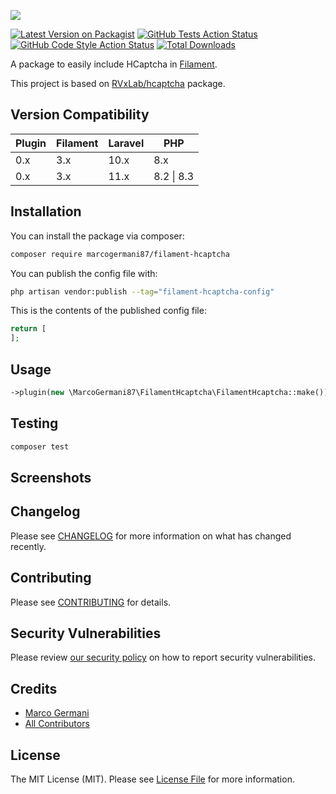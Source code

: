 <p class="filament-hidden">
<img src="https://banners.beyondco.de/Filament%20HCaptcha.png?theme=light&packageManager=composer+require&packageName=marcogermani87%2Ffilament-hcaptcha&pattern=architect&style=style_2&description=Easy+HCaptcha+integrations+for+Filament&md=1&showWatermark=0&fontSize=100px&images=https%3A%2F%2Flaravel.com%2Fimg%2Flogomark.min.svg" class="filament-hidden">
</p>

[![Latest Version on Packagist](https://img.shields.io/packagist/v/marcogermani87/filament-hcaptcha.svg?style=flat-square)](https://packagist.org/packages/marcogermani87/filament-hcaptcha)
[![GitHub Tests Action Status](https://img.shields.io/github/actions/workflow/status/marcogermani87/filament-hcaptcha/run-tests.yml?branch=main&label=tests&style=flat-square)](https://github.com/marcogermani87/filament-hcaptcha/actions?query=workflow%3Arun-tests+branch%3Amain)
[![GitHub Code Style Action Status](https://img.shields.io/github/actions/workflow/status/marcogermani87/filament-hcaptcha/fix-php-code-style-issues.yml?branch=main&label=code%20style&style=flat-square)](https://github.com/marcogermani87/filament-hcaptcha/actions?query=workflow%3A"Fix+PHP+code+style+issues"+branch%3Amain)
[![Total Downloads](https://img.shields.io/packagist/dt/marcogermani87/filament-hcaptcha.svg?style=flat-square)](https://packagist.org/packages/marcogermani87/filament-hcaptcha)
<!--delete-->

A package to easily include HCaptcha in [Filament](https://filamentphp.com).

This project is based on [RVxLab/hcaptcha](https://github.com/RVxLab/hcaptcha) package.

## Version Compatibility

| Plugin  | Filament | Laravel | PHP |
| ------------- | ------------- | ------------- | -------------|
| 0.x  | 3.x  | 10.x | 8.x |
| 0.x  | 3.x  | 11.x | 8.2 \| 8.3 |

## Installation

You can install the package via composer:

```bash
composer require marcogermani87/filament-hcaptcha
```

You can publish the config file with:

```bash
php artisan vendor:publish --tag="filament-hcaptcha-config"
```

This is the contents of the published config file:

```php
return [
];
```

## Usage

```php
->plugin(new \MarcoGermani87\FilamentHcaptcha\FilamentHcaptcha::make())
```

## Testing

```bash
composer test
```

## Screenshots

## Changelog

Please see [CHANGELOG](CHANGELOG.md) for more information on what has changed recently.

## Contributing

Please see [CONTRIBUTING](CONTRIBUTING.md) for details.

## Security Vulnerabilities

Please review [our security policy](../../security/policy) on how to report security vulnerabilities.

## Credits

- [Marco Germani](https://github.com/marcogermani87)
- [All Contributors](../../contributors)

## License

The MIT License (MIT). Please see [License File](LICENSE.md) for more information.

